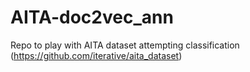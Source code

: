 # AITA-doc2vec_ann
Repo to play with AITA dataset attempting classification (https://github.com/iterative/aita_dataset)
